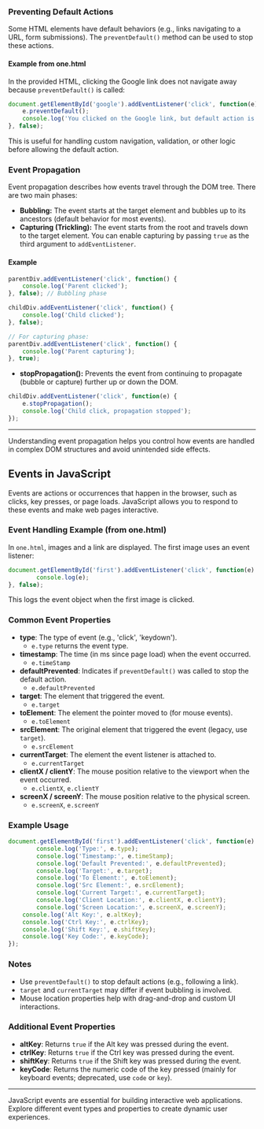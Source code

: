 ### Preventing Default Actions

Some HTML elements have default behaviors (e.g., links navigating to a URL, form submissions). The `preventDefault()` method can be used to stop these actions.

#### Example from one.html

In the provided HTML, clicking the Google link does not navigate away because `preventDefault()` is called:

```js
document.getElementById('google').addEventListener('click', function(e) {
	e.preventDefault();
	console.log('You clicked on the Google link, but default action is prevented.');
}, false);
```

This is useful for handling custom navigation, validation, or other logic before allowing the default action.
### Event Propagation

Event propagation describes how events travel through the DOM tree. There are two main phases:

- **Bubbling:** The event starts at the target element and bubbles up to its ancestors (default behavior for most events).
- **Capturing (Trickling):** The event starts from the root and travels down to the target element. You can enable capturing by passing `true` as the third argument to `addEventListener`.

#### Example

```js
parentDiv.addEventListener('click', function() {
	console.log('Parent clicked');
}, false); // Bubbling phase

childDiv.addEventListener('click', function() {
	console.log('Child clicked');
}, false);

// For capturing phase:
parentDiv.addEventListener('click', function() {
	console.log('Parent capturing');
}, true);
```

- **stopPropagation():** Prevents the event from continuing to propagate (bubble or capture) further up or down the DOM.

```js
childDiv.addEventListener('click', function(e) {
	e.stopPropagation();
	console.log('Child click, propagation stopped');
});
```

---
Understanding event propagation helps you control how events are handled in complex DOM structures and avoid unintended side effects.
## Events in JavaScript

Events are actions or occurrences that happen in the browser, such as clicks, key presses, or page loads. JavaScript allows you to respond to these events and make web pages interactive.

### Event Handling Example (from one.html)

In `one.html`, images and a link are displayed. The first image uses an event listener:

```js
document.getElementById('first').addEventListener('click', function(e) {
		console.log(e);
}, false);
```
This logs the event object when the first image is clicked.

### Common Event Properties

- **type**: The type of event (e.g., 'click', 'keydown').
	- `e.type` returns the event type.
- **timestamp**: The time (in ms since page load) when the event occurred.
	- `e.timeStamp`
- **defaultPrevented**: Indicates if `preventDefault()` was called to stop the default action.
	- `e.defaultPrevented`
- **target**: The element that triggered the event.
	- `e.target`
- **toElement**: The element the pointer moved to (for mouse events).
	- `e.toElement`
- **srcElement**: The original element that triggered the event (legacy, use `target`).
	- `e.srcElement`
- **currentTarget**: The element the event listener is attached to.
	- `e.currentTarget`
- **clientX / clientY**: The mouse position relative to the viewport when the event occurred.
	- `e.clientX`, `e.clientY`
- **screenX / screenY**: The mouse position relative to the physical screen.
	- `e.screenX`, `e.screenY`

### Example Usage

```js
document.getElementById('first').addEventListener('click', function(e) {
		console.log('Type:', e.type);
		console.log('Timestamp:', e.timeStamp);
		console.log('Default Prevented:', e.defaultPrevented);
		console.log('Target:', e.target);
		console.log('To Element:', e.toElement);
		console.log('Src Element:', e.srcElement);
		console.log('Current Target:', e.currentTarget);
		console.log('Client Location:', e.clientX, e.clientY);
		console.log('Screen Location:', e.screenX, e.screenY);
	console.log('Alt Key:', e.altKey);
	console.log('Ctrl Key:', e.ctrlKey);
	console.log('Shift Key:', e.shiftKey);
	console.log('Key Code:', e.keyCode);
});
```

### Notes

- Use `preventDefault()` to stop default actions (e.g., following a link).
- `target` and `currentTarget` may differ if event bubbling is involved.
- Mouse location properties help with drag-and-drop and custom UI interactions.

### Additional Event Properties

- **altKey**: Returns `true` if the Alt key was pressed during the event.
- **ctrlKey**: Returns `true` if the Ctrl key was pressed during the event.
- **shiftKey**: Returns `true` if the Shift key was pressed during the event.
- **keyCode**: Returns the numeric code of the key pressed (mainly for keyboard events; deprecated, use `code` or `key`).

---
JavaScript events are essential for building interactive web applications. Explore different event types and properties to create dynamic user experiences.
